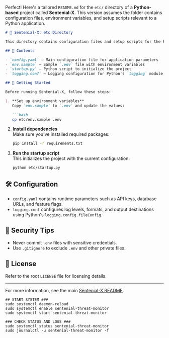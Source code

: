 Perfect! Here's a tailored `README.md` for the `etc/` directory of a **Python-based** project called **Sentenial-X**. This version assumes the folder contains configuration files, environment variables, and setup scripts relevant to a Python application.

```markdown
# 🐍 Sentenial-X: etc Directory

This directory contains configuration files and setup scripts for the Python-based Sentenial-X project. These resources help manage environment variables, logging, and runtime settings.

## 📁 Contents

- `config.yaml` — Main configuration file for application parameters
- `env.sample` — Sample `.env` file with environment variables
- `startup.py` — Python script to initialize the project
- `logging.conf` — Logging configuration for Python's `logging` module

## 🚀 Getting Started

Before running Sentenial-X, follow these steps:

1. **Set up environment variables**  
   Copy `env.sample` to `.env` and update the values:

   ```bash
   cp etc/env.sample .env
   ```

2. **Install dependencies**  
   Make sure you’ve installed required packages:

   ```bash
   pip install -r requirements.txt
   ```

3. **Run the startup script**  
   This initializes the project with the current configuration:

   ```bash
   python etc/startup.py
   ```

## 🛠 Configuration

- `config.yaml` contains runtime parameters such as API keys, database URLs, and feature flags.
- `logging.conf` configures log levels, formats, and output destinations using Python's `logging.config.fileConfig`.

## 🔐 Security Tips

- Never commit `.env` files with sensitive credentials.
- Use `.gitignore` to exclude `.env` and other private files.

## 📄 License

Refer to the root `LICENSE` file for licensing details.

---

For more information, see the main [Sentenial-X README](../README.md).
```
## START SYSTEM ###
sudo systemctl daemon-reload
sudo systemctl enable sentenial-threat-monitor
sudo systemctl start sentenial-threat-monitor

### CHECK STATUS AND LOGS ###
sudo systemctl status sentenial-threat-monitor
sudo journalctl -u sentenial-threat-monitor -f


